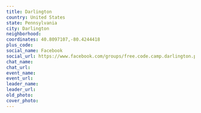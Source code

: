 ```yaml
---
title: Darlington
country: United States
state: Pennsylvania
city: Darlington
neighborhood: 
coordinates: 40.8097107,-80.4244418
plus_code:
social_name: Facebook
social_url: https://www.facebook.com/groups/free.code.camp.darlington.pa
chat_name:
chat_url:
event_name:
event_url:
leader_name:
leader_url:
old_photo: 
cover_photo:
---
```

